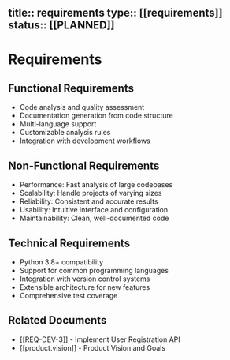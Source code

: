 title:: requirements
type:: [[requirements]]
status:: [[PLANNED]]
---
# Requirements

## Functional Requirements
- Code analysis and quality assessment
- Documentation generation from code structure
- Multi-language support
- Customizable analysis rules
- Integration with development workflows

## Non-Functional Requirements
- Performance: Fast analysis of large codebases
- Scalability: Handle projects of varying sizes
- Reliability: Consistent and accurate results
- Usability: Intuitive interface and configuration
- Maintainability: Clean, well-documented code

## Technical Requirements
- Python 3.8+ compatibility
- Support for common programming languages
- Integration with version control systems
- Extensible architecture for new features
- Comprehensive test coverage

## Related Documents
- [[REQ-DEV-3]] - Implement User Registration API
- [[product.vision]] - Product Vision and Goals